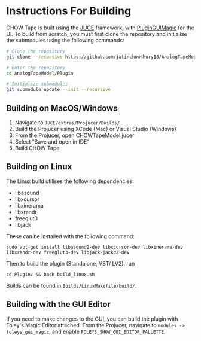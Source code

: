 # Instructions For Building
CHOW Tape is built using the [JUCE](https://github.com/juce-framework/JUCE) framework, with [PluginGUIMagic](https://github.com/ffAudio/PluginGUIMagic)
for the UI. To build from scratch, you must first clone the repository
and initialize the submodules using the following commands:

```bash
# Clone the repository
git clone --recursive https://github.com/jatinchowdhury18/AnalogTapeModel.git

# Enter the repository
cd AnalogTapeModel/Plugin

# Initialize submodules
git submodule update --init --recursive
```

## Building on MacOS/Windows
1. Navigate to `JUCE/extras/Projucer/Builds/`
2. Build the Projucer using XCode (Mac) or Visual Studio (Windows)
3. From the Projucer, open CHOWTapeModel.jucer
4. Select "Save and open in IDE"
5. Build CHOW Tape

## Building on Linux
The Linux build utilises the following dependencies:
- libasound
- libxcursor
- libxinerama
- libxrandr
- freeglut3
- libjack

These can be installed with the following command:
```
sudo apt-get install libasound2-dev libxcursor-dev libxinerama-dev libxrandr-dev freeglut3-dev libjack-jackd2-dev
```

Then to build the plugin (Standalone, VST/ LV2), run
```
cd Plugin/ && bash build_linux.sh
```

Builds can be found in `Builds/LinuxMakefile/build/`.

## Building with the GUI Editor
If you need to make changes to the GUI, you can build the
plugin with Foley's Magic Editor attached. From the Projucer,
navigate to `modules -> foleys_gui_magic`, and enable
`FOLEYS_SHOW_GUI_EDITOR_PALLETTE`.
